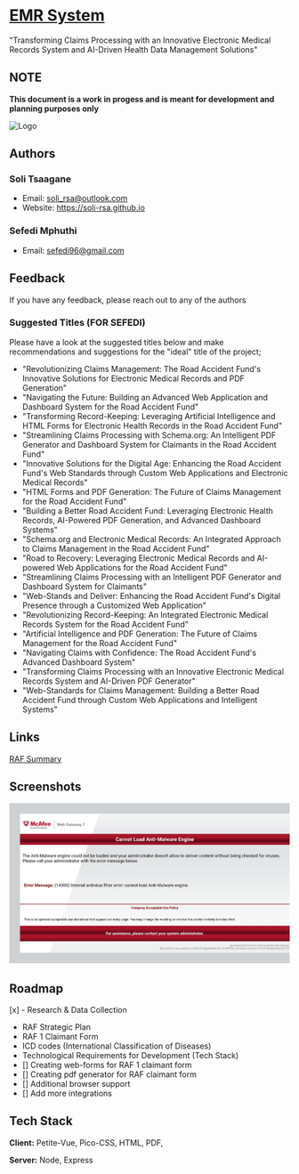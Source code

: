 
# [EMR System](github.com/)

"Transforming Claims Processing with an Innovative Electronic Medical Records System and AI-Driven Health Data Management Solutions"

## NOTE
**This document is a work in progess and is meant for development and planning purposes only**

![Logo](https://avatars.githubusercontent.com/u/101721558?s=400&u=b3ee5a70db47e64d45b2ef712619bac009f97358&v=4)


## Authors

### Soli Tsaagane

- Email: soli_rsa@outlook.com
- Website: https://soli-rsa.github.io

### Sefedi Mphuthi

- Email: sefedi96@gmail.com

## Feedback

If you have any feedback, please reach out to any of the authors

### Suggested Titles (FOR SEFEDI)

Please have a look at the suggested titles below and make recommendations and suggestions for the "ideal" title of the project;

- "Revolutionizing Claims Management: The Road Accident Fund's Innovative Solutions for Electronic Medical Records and PDF Generation"
- "Navigating the Future: Building an Advanced Web Application and Dashboard System for the Road Accident Fund"
- "Transforming Record-Keeping: Leveraging Artificial Intelligence and HTML Forms for Electronic Health Records in the Road Accident Fund"
- "Streamlining Claims Processing with Schema.org: An Intelligent PDF Generator and Dashboard System for Claimants in the Road Accident Fund"
- "Innovative Solutions for the Digital Age: Enhancing the Road Accident Fund's Web Standards through Custom Web Applications and Electronic Medical Records"
- "HTML Forms and PDF Generation: The Future of Claims Management for the Road Accident Fund"
- "Building a Better Road Accident Fund: Leveraging Electronic Health Records, AI-Powered PDF Generation, and Advanced Dashboard Systems"
- "Schema.org and Electronic Medical Records: An Integrated Approach to Claims Management in the Road Accident Fund"
- "Road to Recovery: Leveraging Electronic Medical Records and AI-powered Web Applications for the Road Accident Fund"
- "Streamlining Claims Processing with an Intelligent PDF Generator and Dashboard System for Claimants"
- "Web-Stands and Deliver: Enhancing the Road Accident Fund's Digital Presence through a Customized Web Application"
- "Revolutionizing Record-Keeping: An Integrated Electronic Medical Records System for the Road Accident Fund"
- "Artificial Intelligence and PDF Generation: The Future of Claims Management for the Road Accident Fund"
- "Navigating Claims with Confidence: The Road Accident Fund's Advanced Dashboard System"
- "Transforming Claims Processing with an Innovative Electronic Medical Records System and AI-Driven PDF Generator"
- "Web-Standards for Claims Management: Building a Better Road Accident Fund through Custom Web Applications and Intelligent Systems"

## Links
[RAF Summary](./RAF.md)

## Screenshots

![The Official RAF Claimant form unusable due to unreliable infrastructure](./raf_claimant_page_down_2023-26.jpg
)

## Roadmap

[x] - Research & Data Collection
  - RAF Strategic Plan
  - RAF 1 Claimant Form
  - ICD codes (International Classification of Diseases)
  - Technological Requirements for Development (Tech Stack)
- [] Creating web-forms for RAF 1 claimant form
- [] Creating pdf generator for RAF claimant form
- [] Additional browser support
- [] Add more integrations

## Tech Stack

**Client:** Petite-Vue, Pico-CSS, HTML, PDF,

**Server:** Node, Express
